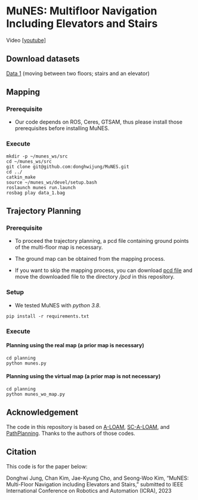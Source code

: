 # MuNES: Multifloor Navigation Including Elevators and Stairs
Video [[youtube]](https://youtu.be/9saqN6IrsLM)
## Download datasets
[Data 1](https://bit.ly/munes_data_1) (moving between two floors; stairs and an elevator)

## Mapping
### Prerequisite
* Our code depends on ROS, Ceres, GTSAM, thus please install those prerequisites before installing MuNES. 
### Execute
```
mkdir -p ~/munes_ws/src
cd ~/munes_ws/src
git clone git@github.com:donghwijung/MuNES.git
cd ../
catkin_make
source ~/munes_ws/devel/setup.bash
roslaunch munes run.launch
rosbag play data_1.bag 
```
## Trajectory Planning
### Prerequisite
* To proceed the trajectory planning, a pcd file containing ground points of the multi-floor map is necessary.

* The ground map can be obtained from the mapping process.

* If you want to skip the mapping process, you can download [pcd file](https://bit.ly/munes_ground_map_link) and move the downloaded file to the directory */pcd* in this repository.
### Setup
* We tested MuNES with *python 3.8*.
```
pip install -r requirements.txt
```
### Execute
#### Planning using the real map (a prior map is necessary)
```
cd planning
python munes.py
```
#### Planning using the virtual map (a prior map is not necessary)
```
cd planning
python munes_wo_map.py
```
## Acknowledgement
The code in this repository is based on [A-LOAM](https://github.com/HKUST-Aerial-Robotics/A-LOAM), [SC-A-LOAM](https://github.com/gisbi-kim/SC-A-LOAM), and [PathPlanning](https://github.com/zhm-real/PathPlanning). Thanks to the authors of those codes.
## Citation
This code is for the paper below:

Donghwi Jung, Chan Kim, Jae-Kyung Cho, and Seong-Woo Kim, “MuNES: Multi-Floor Navigation including Elevators and Stairs,” submitted to IEEE International Conference on Robotics and Automation (ICRA), 2023
